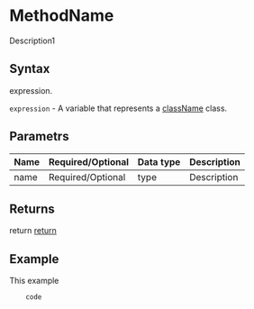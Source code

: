 # MethodName

Description1

## Syntax

expression.

`expression` - A variable that represents a [className](../classLink.md) class.

## Parametrs

| **Name** | **Required/Optional** | **Data type** | **Description** |
| ------------- | ------------- | ------------- | ------------- |
| name | Required/Optional | type | Description |

## Returns

return
[return](../../todo_link)

## Example

This example

```javascript
	code
```